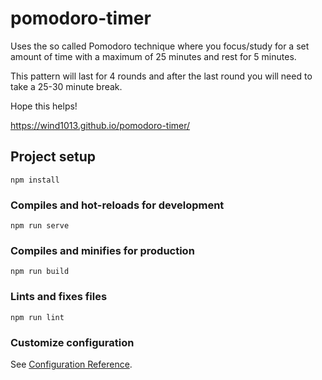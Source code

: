 # pomodoro-timer

Uses the so called Pomodoro technique where you focus/study for a set amount of time with a maximum of 25 minutes and rest for 5 minutes.

This pattern will last for 4 rounds and after the last round you will need to take a 25-30 minute break.

Hope this helps!

https://wind1013.github.io/pomodoro-timer/

## Project setup
```
npm install
```

### Compiles and hot-reloads for development
```
npm run serve
```

### Compiles and minifies for production
```
npm run build
```

### Lints and fixes files
```
npm run lint
```

### Customize configuration
See [Configuration Reference](https://cli.vuejs.org/config/).
